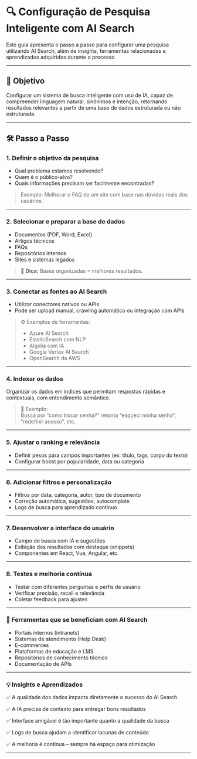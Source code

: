 # 🔍 Configuração de Pesquisa Inteligente com AI Search

Este guia apresenta o passo a passo para configurar uma pesquisa utilizando AI Search, além de insights, ferramentas relacionadas e aprendizados adquiridos durante o processo.

---

## 📌 Objetivo

Configurar um sistema de busca inteligente com uso de IA, capaz de compreender linguagem natural, sinônimos e intenção, retornando resultados relevantes a partir de uma base de dados estruturada ou não estruturada.

---

## 🛠️ Passo a Passo

### 1. Definir o objetivo da pesquisa
- Qual problema estamos resolvendo?
- Quem é o público-alvo?
- Quais informações precisam ser facilmente encontradas?

> Exemplo: Melhorar o FAQ de um site com base nas dúvidas reais dos usuários.

---

### 2. Selecionar e preparar a base de dados
- Documentos (PDF, Word, Excel)
- Artigos técnicos
- FAQs
- Repositórios internos
- Sites e sistemas legados

> 🔎 **Dica:** Bases organizadas = melhores resultados.

---

### 3. Conectar as fontes ao AI Search
- Utilizar conectores nativos ou APIs
- Pode ser upload manual, crawling automático ou integração com APIs

> ⚙️ Exemplos de ferramentas:
> - Azure AI Search  
> - ElasticSearch com NLP  
> - Algolia com IA  
> - Google Vertex AI Search  
> - OpenSearch da AWS

---

### 4. Indexar os dados
Organizar os dados em índices que permitam respostas rápidas e contextuais, com entendimento semântico.

> 🧠 Exemplo:  
> Busca por “como trocar senha?” retorna “esqueci minha senha”, “redefinir acesso”, etc.

---

### 5. Ajustar o ranking e relevância
- Definir pesos para campos importantes (ex: título, tags, corpo do texto)
- Configurar boost por popularidade, data ou categoria

---

### 6. Adicionar filtros e personalização
- Filtros por data, categoria, autor, tipo de documento
- Correção automática, sugestões, autocomplete
- Logs de busca para aprendizado contínuo

---

### 7. Desenvolver a interface do usuário
- Campo de busca com IA e sugestões
- Exibição dos resultados com destaque (snippets)
- Componentes em React, Vue, Angular, etc.

---

### 8. Testes e melhoria contínua
- Testar com diferentes perguntas e perfis de usuário
- Verificar precisão, recall e relevância
- Coletar feedback para ajustes

---

### 🧰 Ferramentas que se beneficiam com AI Search
- Portais internos (intranets)
- Sistemas de atendimento (Help Desk)
- E-commerces
- Plataformas de educação e LMS
- Repositórios de conhecimento técnico
- Documentação de APIs

---

### 💡 Insights e Aprendizados

  ✅ A qualidade dos dados impacta diretamente o sucesso do AI Search
  
  ✅ A IA precisa de contexto para entregar bons resultados
  
  ✅ Interface amigável é tão importante quanto a qualidade da busca
  
  ✅ Logs de busca ajudam a identificar lacunas de conteúdo
  
  ✅ A melhoria é contínua – sempre há espaço para otimização

---
